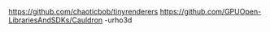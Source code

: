 ﻿https://github.com/chaoticbob/tinyrenderers
https://github.com/GPUOpen-LibrariesAndSDKs/Cauldron
-urho3d